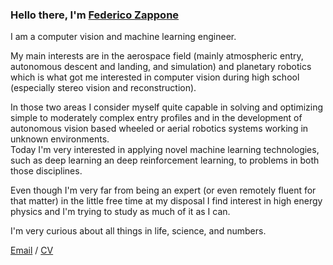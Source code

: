 ### Hello there, I'm [Federico Zappone](https://federicozappone.github.io)<br>

I am a computer vision and machine learning engineer.


My main interests are in the aerospace field (mainly atmospheric entry, autonomous descent and landing, and simulation) and planetary robotics which is what got me interested in computer vision during high school (especially stereo vision and reconstruction).


In those two areas I consider myself quite capable in solving and optimizing simple to moderately complex entry profiles and in the development of autonomous vision based wheeled or aerial robotics systems working in unknown environments.\
Today I'm very interested in applying novel machine learning technologies, such as deep learning an deep reinforcement learning, to problems in both those disciplines.


Even though I'm very far from being an expert (or even remotely fluent for that matter) in the little free time at my disposal I find interest in high energy physics and I'm trying to study as much of it as I can.


I'm very curious about all things in life, science, and numbers.


[Email](mailto:federicozappone@gmail.com") / [CV](federicozappone_cv.pdf)
